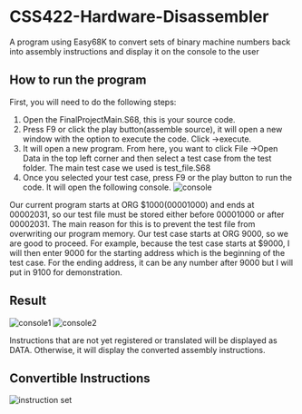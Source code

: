 # CSS422-Hardware-Disassembler
A program using Easy68K to convert sets of binary machine numbers back into assembly instructions and display it on the console to the user
## How to run the program
First, you will need to do the following steps:
1. Open the FinalProjectMain.S68, this is your source code.
2. Press F9 or click the play button(assemble source), it will open a new window with the option to execute the code. Click ->execute.
3. It will open a new program. From here, you want to click File ->Open Data in the top left corner and then select a test case from the test folder. The main test case we used is test_file.S68
4. Once you selected your test case, press F9 or the play button to run the code. It will open the following console.
![console](https://github.com/CoderYud/CSS422-Hardware-Disassembler/assets/73090278/24f21712-b1ca-4cb7-84df-3a561b98d8ce)

Our current program starts at ORG $1000(00001000) and ends at 00002031, so our test file must be stored either before 00001000 or after 00002031. The main reason for this is to prevent the test file from overwriting our program memory. Our test case starts at ORG 9000, so we are good to proceed. For example, because the test case starts at $9000, I will then enter 9000 for the starting address which is the beginning of the test case. For the ending address, it can be any number after 9000 but I will put in 9100 for demonstration.
## Result

![console1](https://github.com/CoderYud/CSS422-Hardware-Disassembler/assets/73090278/e1a5fd67-b9ae-40fb-8c72-6fc5f0e689ef)
![console2](https://github.com/CoderYud/CSS422-Hardware-Disassembler/assets/73090278/dc23351a-085d-4b9a-9148-3b2b7de1d942)

Instructions that are not yet registered or translated will be displayed as DATA. Otherwise, it will display the converted assembly instructions.

## Convertible Instructions
![instruction set](https://github.com/CoderYud/CSS422-Hardware-Disassembler/assets/73090278/8d799a6c-d7a6-41fd-a122-86879d6eed6e)


